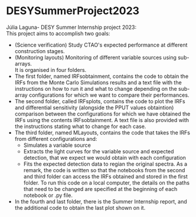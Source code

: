 # DESYSummerProject2023
Júlia Laguna- DESY Summer Internship project 2023:  <br>
This project aims to accomplish two goals:
- (Science verification) Study CTAO's expected performance at different construction stages.
- (Monitoring layouts) Monitoring of different variable sources using sub-arrays. <br>
It is organised in four folders.
- The first folder, named IRFsobtainment,  contains the code to obtain the IRFs from the Monte Carlo Simulations results and a text file with the instructions on how to run it and what to change depending on the sub-array configurations for which we want to compare their performances.<br>
- The second folder, called IRFsplots, contains the code to plot the IRFs and differential sensitivity (alongside the PPUT values obtaintion) comparison between the configurations for which we have obtained the IRFs using the contents IRFsobtainment. A text file is also provided with the instructions stating what to change for each case.
- The third folder, named MLayouts, contains the code that takes the IRFs from different configurations and:
    - Simulates a variable source
    - Extracts the light curves for the variable source and expected detection, that we expect we would obtain with each configuration
    - Fits the expected detection data to regian the original spectra.
As a remark, the code is written so that the notebooks from the second and third folder can access the IRFs obtained and stored in the first folder. To run this code on a local computer, the details on the paths that need to be changed are specified at the beginning of each notebook or .py file. <br>
- In the fourth and last folder, there is the Summer Internship report, and the additional code to obtain the last plot shown on it.
